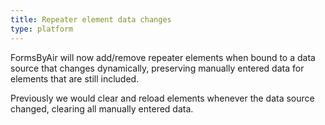 ```yaml
---
title: Repeater element data changes
type: platform
---
```


FormsByAir will now add/remove repeater elements when bound to a data source that changes dynamically, preserving manually entered data for elements that are still included.

Previously we would clear and reload elements whenever the data source changed, clearing all manually entered data.

